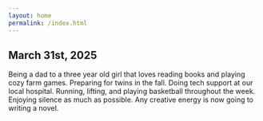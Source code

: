 ```yaml
---
layout: home
permalink: /index.html
---
```


## March 31st, 2025

Being a dad to a three year old girl that loves reading books and playing cozy farm games. Preparing for twins in the fall. Doing tech support at our local hospital. Running, lifting, and playing basketball throughout the week. Enjoying silence as much as possible. Any creative energy is now going to writing a novel.